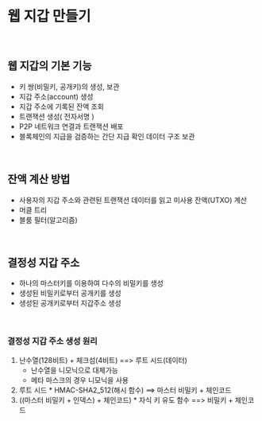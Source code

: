# 웹 지갑 만들기

<br />

## 웹 지갑의 기본 기능

- 키 쌍(비밀키, 공개키)의 생성, 보관
- 지갑 주소(account) 생성
- 지갑 주소에 기록된 잔액 조회
- 트랜잭션 생성( 전자서명 )
- P2P 네트워크 연결과 트랜잭션 배포
- 블록체인의 지급을 검증하는 간단 지급 확인 데이터 구조 보관

<br />

## 잔액 계산 방법

- 사용자의 지갑 주소와 관련된 트랜잭션 데이터를 읽고 미사용 잔액(UTXO) 계산
 - 머클 트리
 - 블룸 필터(알고리즘)

<br />

## 결정성 지갑 주소

- 하나의 마스터키를 이용하여 다수의 비밀키를 생성
- 생성된 비밀키로부터 공개키를 생성
- 생성된 공개키로부터 지갑주소 생성

<br />

### 결정성 지갑 주소 생성 원리

1. 난수열(128비트) + 체크섬(4비트) ==> 루트 시드(데이터)
    - 난수열을 니모닉으로 대체가능
    - 메타 마스크의 경우 니모닉을 사용
2. 루트 시드 * HMAC-SHA2_512(해시 함수) ==> 마스터 비밀키 + 체인코드
3. ((마스터 비밀키 + 인덱스) + 체인코드) * 자식 키 유도 함수 ==> 비밀키 + 체인코드